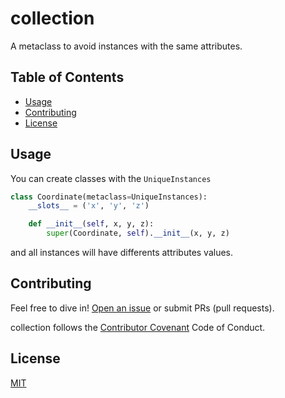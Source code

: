 <!--- [comments in markdown](https://www.jamestharpe.com/code-comments-markdown/) -->
<!--- [standard-readme](https://github.com/RichardLitt/standard-readme) -->
# collection

<!--- [![standard-readme compliant](https://img.shields.io/badge/readme%20style-standard-brightgreen.svg?style=flat-square)](https://github.com/RichardLitt/standard-readme) -->

<!--- Standard Readme Style -->

<!--- Your README file is normally the first entry point to your code. It should tell people why they should use your module, how they can install it, and how they can use it. Standardizing how you write your README makes creating and maintaining your READMEs easier. Great documentation takes work! -->
A metaclass to avoid instances with the same attributes.

<!--- This repository contains:

1. [The specification](spec.md) for how a standard README should look.
2. A link to a linter you can use to keep your README maintained ([work in progress](https://github.com/RichardLitt/standard-readme/issues/5)).
3. A link to [a generator](https://github.com/RichardLitt/generator-standard-readme) you can use to create standard READMEs.
4. [A badge](#badge) to point to this spec.
5. [Examples of standard READMEs](example-readmes/) - such as this file you are reading. -->

<!--- Standard Readme is designed for open source libraries. Although it’s [historically](#background) made for Node and npm projects, it also applies to libraries in other languages and package managers. -->


## Table of Contents

<!-- - [Background](#background) -->
<!-- - [Install](#install) -->
- [Usage](#usage)
- [Contributing](#contributing)
- [License](#license)

<!-- ## Background -->

<!--- Standard Readme started with the issue originally posed by [@maxogden](https://github.com/maxogden) over at [feross/standard](https://github.com/feross/standard) in [this issue](https://github.com/feross/standard/issues/141), about whether or not a tool to standardize readmes would be useful. A lot of that discussion ended up in [zcei's standard-readme](https://github.com/zcei/standard-readme/issues/1) repository. While working on maintaining the [IPFS](https://github.com/ipfs) repositories, I needed a way to standardize Readmes across that organization. This specification started as a result of that. -->
<!-- Implementación del problema del método de elementos finitos en [python](python.org). -->


<!--- > Your documentation is complete when someone can use your module without ever
having to look at its code. This is very important. This makes it possible for
you to separate your module's documented interface from its internal
implementation (guts). This is good because it means that you are free to
change the module's internals as long as the interface remains the same. -->

<!--- > Remember: the documentation, not the code, defines what a module does.

~ [Ken Williams, Perl Hackers](http://mathforum.org/ken/perl_modules.html#document) -->

<!--- Writing READMEs is way too hard, and keeping them maintained is difficult. By offloading this process - making writing easier, making editing easier, making it clear whether or not an edit is up to spec or not - you can spend less time worry about whether or not your initial documentation is good, and spend more time writing and using code. -->

<!--- As well, standardizing can help elsewhere. By having a standard, users can spend less time searching for the information they want. They can also build tools to gather search terms from descriptions, to automatically run example code, to check licensing, and so on. -->

<!--- The goals for this repository are:

1. A well defined **specification**. This can be found in the [Spec document](spec.md). It is a constant work in progress; please open issues to discuss changes.
2. **An example README**. This Readme is fully standard-readme compliant, and there are more examples in the `example-readmes` folder.
3. A **linter** that can be used to look at errors in a given Readme. Please refer to the [tracking issue](https://github.com/RichardLitt/standard-readme/issues/5).
4. A **generator** that can be used to quickly scaffold out new READMEs. See [generator-standard-readme](https://github.com/RichardLitt/generator-standard-readme).
5. A **compliant badge** for users. See [the badge](#badge). -->

<!-- ## Install -->

<!-- Este proyecto usa [python](http://nodejs.org) y varias librerias científicas. La recomendación es instalar [Ananconda](https://www.anaconda.com/distribution/). -->

<!--- ```sh
$ npm install --global standard-readme-spec
``` -->

## Usage

You can create classes with the `UniqueInstances`
```python
class Coordinate(metaclass=UniqueInstances):
    __slots__ = ('x', 'y', 'z')

    def __init__(self, x, y, z):
        super(Coordinate, self).__init__(x, y, z)
```
and all instances will have differents attributes values.

<!-- ### Generator

To use the generator, look at [generator-standard-readme](https://github.com/RichardLitt/generator-standard-readme). There is a global executable to run the generator in that package, aliased as `standard-readme`. -->

<!--- ## Badge

If your README is compliant with Standard-Readme and you're on GitHub, it would be great if you could add the badge. This allows people to link back to this Spec, and helps adoption of the README. The badge is **not required**.

[![standard-readme compliant](https://img.shields.io/badge/readme%20style-standard-brightgreen.svg?style=flat-square)](https://github.com/RichardLitt/standard-readme)

To add in Markdown format, use this code:

```
[![standard-readme compliant](https://img.shields.io/badge/readme%20style-standard-brightgreen.svg?style=flat-square)](https://github.com/RichardLitt/standard-readme)
``` -->

<!--- ## Example Readmes

To see how the specification has been applied, see the [example-readmes](example-readmes/). -->

<!--- ## Related Efforts

- [Art of Readme](https://github.com/noffle/art-of-readme) - 💌 Learn the art of writing quality READMEs.
- [open-source-template](https://github.com/davidbgk/open-source-template/) - A README template to encourage open-source contributions. -->

<!--- ## Maintainers

[@RichardLitt](https://github.com/RichardLitt). -->

## Contributing

Feel free to dive in! [Open an issue](https://github.com/rvcristiand/pyFEM/issues/new) or submit PRs (pull requests).

collection follows the [Contributor Covenant](http://contributor-covenant.org/version/1/3/0/) Code of Conduct.

<!--- ### Contributors

This project exists thanks to all the people who contribute.
<a href="graphs/contributors"><img src="https://opencollective.com/standard-readme/contributors.svg?width=890&button=false" /></a> -->


## License

[MIT](LICENSE)
